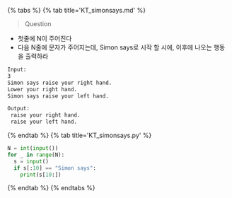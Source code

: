 {% tabs %}
{% tab title='KT_simonsays.md' %}

> Question

* 첫줄에 N이 주어진다
* 다음 N줄에 문자가 주어지는데, Simon says로 시작 할 시에, 이후에 나오는 행동을 출력하라

```txt
Input:
3
Simon says raise your right hand.
Lower your right hand.
Simon says raise your left hand.

Output:
 raise your right hand.
 raise your left hand.
```

{% endtab %}
{% tab title='KT_simonsays.py' %}

```py
N = int(input())
for _ in range(N):
  s = input()
  if s[:10] == "Simon says":
    print(s[10:])
```

{% endtab %}
{% endtabs %}
